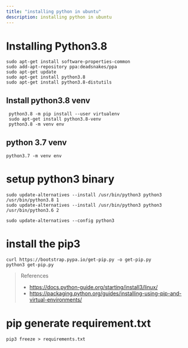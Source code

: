 ```yaml
---
title: "installing python in ubuntu"
description: installing python in ubuntu
---
```



# Installing Python3.8

```
sudo apt-get install software-properties-common
sudo add-apt-repository ppa:deadsnakes/ppa
sudo apt-get update
sudo apt-get install python3.8
sudo apt-get install python3.8-distutils
```
## Install python3.8 venv
```
 python3.8 -m pip install --user virtualenv
 sudo apt-get install python3.8-venv
 python3.8 -m venv env
```

## python 3.7 venv
```
python3.7 -m venv env
```

# setup python3 binary
```
sudo update-alternatives --install /usr/bin/python3 python3 /usr/bin/python3.8 1
sudo update-alternatives --install /usr/bin/python3 python3 /usr/bin/python3.6 2

sudo update-alternatives --config python3
```

# install the pip3
```
curl https://bootstrap.pypa.io/get-pip.py -o get-pip.py
python3 get-pip.py
```

> References
> * https://docs.python-guide.org/starting/install3/linux/
> * https://packaging.python.org/guides/installing-using-pip-and-virtual-environments/


# pip generate requirement.txt
```
pip3 freeze > requirements.txt
```

